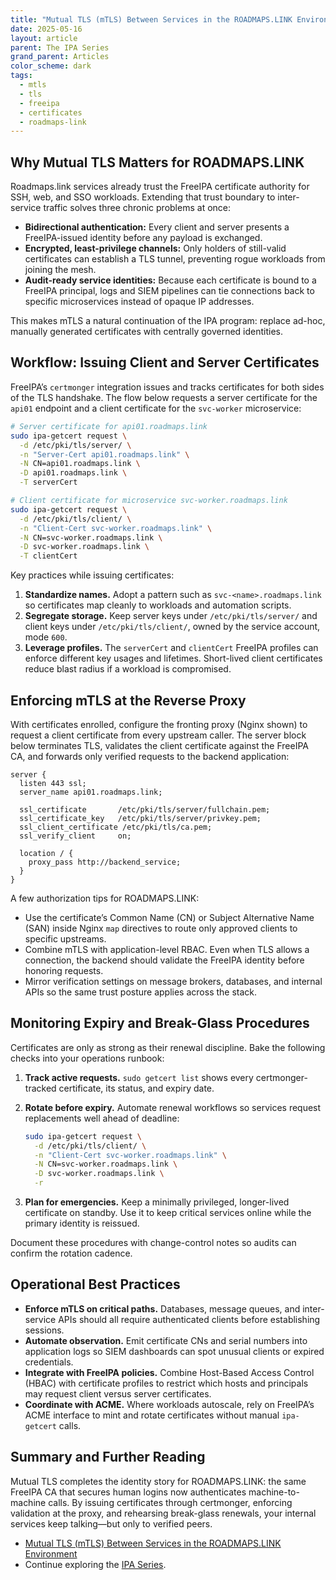 ```yaml
---
title: "Mutual TLS (mTLS) Between Services in the ROADMAPS.LINK Environment"
date: 2025-05-16
layout: article
parent: The IPA Series
grand_parent: Articles
color_scheme: dark
tags:
  - mtls
  - tls
  - freeipa
  - certificates
  - roadmaps-link
---
```


## Why Mutual TLS Matters for ROADMAPS.LINK

Roadmaps.link services already trust the FreeIPA certificate authority for SSH, web, and SSO workloads. Extending that trust boundary to inter-service traffic solves three chronic problems at once:

- **Bidirectional authentication:** Every client and server presents a FreeIPA-issued identity before any payload is exchanged.
- **Encrypted, least-privilege channels:** Only holders of still-valid certificates can establish a TLS tunnel, preventing rogue workloads from joining the mesh.
- **Audit-ready service identities:** Because each certificate is bound to a FreeIPA principal, logs and SIEM pipelines can tie connections back to specific microservices instead of opaque IP addresses.

This makes mTLS a natural continuation of the IPA program: replace ad-hoc, manually generated certificates with centrally governed identities.

## Workflow: Issuing Client and Server Certificates

FreeIPA’s `certmonger` integration issues and tracks certificates for both sides of the TLS handshake. The flow below requests a server certificate for the `api01` endpoint and a client certificate for the `svc-worker` microservice:

```bash
# Server certificate for api01.roadmaps.link
sudo ipa-getcert request \
  -d /etc/pki/tls/server/ \
  -n "Server-Cert api01.roadmaps.link" \
  -N CN=api01.roadmaps.link \
  -D api01.roadmaps.link \
  -T serverCert

# Client certificate for microservice svc-worker.roadmaps.link
sudo ipa-getcert request \
  -d /etc/pki/tls/client/ \
  -n "Client-Cert svc-worker.roadmaps.link" \
  -N CN=svc-worker.roadmaps.link \
  -D svc-worker.roadmaps.link \
  -T clientCert
```

Key practices while issuing certificates:

1. **Standardize names.** Adopt a pattern such as `svc-<name>.roadmaps.link` so certificates map cleanly to workloads and automation scripts.
2. **Segregate storage.** Keep server keys under `/etc/pki/tls/server/` and client keys under `/etc/pki/tls/client/`, owned by the service account, mode `600`.
3. **Leverage profiles.** The `serverCert` and `clientCert` FreeIPA profiles can enforce different key usages and lifetimes. Short-lived client certificates reduce blast radius if a workload is compromised.

## Enforcing mTLS at the Reverse Proxy

With certificates enrolled, configure the fronting proxy (Nginx shown) to request a client certificate from every upstream caller. The server block below terminates TLS, validates the client certificate against the FreeIPA CA, and forwards only verified requests to the backend application:

```nginx
server {
  listen 443 ssl;
  server_name api01.roadmaps.link;

  ssl_certificate       /etc/pki/tls/server/fullchain.pem;
  ssl_certificate_key   /etc/pki/tls/server/privkey.pem;
  ssl_client_certificate /etc/pki/tls/ca.pem;
  ssl_verify_client     on;

  location / {
    proxy_pass http://backend_service;
  }
}
```

A few authorization tips for ROADMAPS.LINK:

- Use the certificate’s Common Name (CN) or Subject Alternative Name (SAN) inside Nginx `map` directives to route only approved clients to specific upstreams.
- Combine mTLS with application-level RBAC. Even when TLS allows a connection, the backend should validate the FreeIPA identity before honoring requests.
- Mirror verification settings on message brokers, databases, and internal APIs so the same trust posture applies across the stack.

## Monitoring Expiry and Break-Glass Procedures

Certificates are only as strong as their renewal discipline. Bake the following checks into your operations runbook:

1. **Track active requests.** `sudo getcert list` shows every certmonger-tracked certificate, its status, and expiry date.
2. **Rotate before expiry.** Automate renewal workflows so services request replacements well ahead of deadline:

    ```bash
    sudo ipa-getcert request \
      -d /etc/pki/tls/client/ \
      -n "Client-Cert svc-worker.roadmaps.link" \
      -N CN=svc-worker.roadmaps.link \
      -D svc-worker.roadmaps.link \
      -r
    ```

3. **Plan for emergencies.** Keep a minimally privileged, longer-lived certificate on standby. Use it to keep critical services online while the primary identity is reissued.

Document these procedures with change-control notes so audits can confirm the rotation cadence.

## Operational Best Practices

- **Enforce mTLS on critical paths.** Databases, message queues, and inter-service APIs should all require authenticated clients before establishing sessions.
- **Automate observation.** Emit certificate CNs and serial numbers into application logs so SIEM dashboards can spot unusual clients or expired credentials.
- **Integrate with FreeIPA policies.** Combine Host-Based Access Control (HBAC) with certificate profiles to restrict which hosts and principals may request client versus server certificates.
- **Coordinate with ACME.** Where workloads autoscale, rely on FreeIPA’s ACME interface to mint and rotate certificates without manual `ipa-getcert` calls.

## Summary and Further Reading

Mutual TLS completes the identity story for ROADMAPS.LINK: the same FreeIPA CA that secures human logins now authenticates machine-to-machine calls. By issuing certificates through certmonger, enforcing validation at the proxy, and rehearsing break-glass renewals, your internal services keep talking—but only to verified peers.

- [Mutual TLS (mTLS) Between Services in the ROADMAPS.LINK Environment](/articles/2025-05-16-mtls-between-services-freeipa-roadmaps-link)
- Continue exploring the [IPA Series](/articles/the-ipa/).

